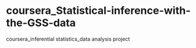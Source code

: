 # coursera_Statistical-inference-with-the-GSS-data
coursera_inferential statistics_data analysis project
